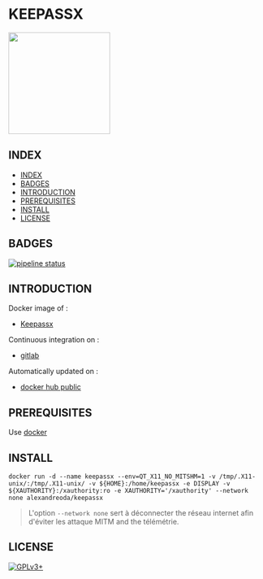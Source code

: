 # KEEPASSX

<img src="https://assets.gitlab-static.net/uploads/-/system/project/avatar/12904457/3bfed3410e1e66951203c5530204198d.media.png" width="200" height="200"/>

## INDEX

  - [INDEX](#index)
  - [BADGES](#badges)
  - [INTRODUCTION](#introduction)
  - [PREREQUISITES](#prerequisites)
  - [INSTALL](#install)
  - [LICENSE](#license)

## BADGES

[![pipeline status](https://gitlab.com/oda-alexandre/keepassx/badges/master/pipeline.svg)](https://gitlab.com/oda-alexandre/keepassx/commits/master)

## INTRODUCTION

Docker image of :

- [Keepassx](https://keepass.info/index.html)

Continuous integration on :

- [gitlab](https://gitlab.com/oda-alexandre/keepassx/pipelines)

Automatically updated on :

- [docker hub public](https://hub.docker.com/r/alexandreoda/keepassx)

## PREREQUISITES

Use [docker](https://www.docker.com)

## INSTALL

```docker run -d --name keepassx --env=QT_X11_NO_MITSHM=1 -v /tmp/.X11-unix/:/tmp/.X11-unix/ -v ${HOME}:/home/keepassx -e DISPLAY -v ${XAUTHORITY}:/xauthority:ro -e XAUTHORITY='/xauthority' --network none alexandreoda/keepassx```

> L'option `--network none` sert à déconnecter the réseau internet afin d'éviter les attaque MITM and the télémétrie.

## LICENSE

[![GPLv3+](http://gplv3.fsf.org/gplv3-127x51.png)](https://gitlab.com/oda-alexandre/keepassx/blob/master/LICENSE)
